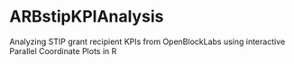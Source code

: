 # ARBstipKPIAnalysis
Analyzing STIP grant recipient KPIs from OpenBlockLabs using interactive Parallel Coordinate Plots in R
